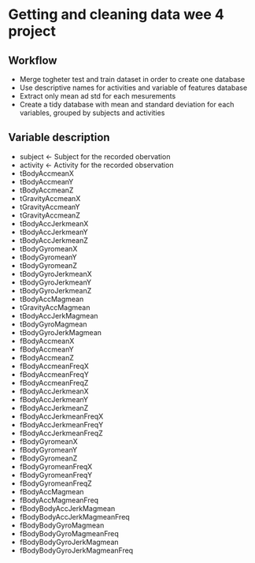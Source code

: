 # Getting and cleaning data wee 4 project #

## Workflow ##

* Merge togheter test and train dataset in order to create one database
* Use descriptive names for activities and variable of features database
* Extract only mean ad std for each mesurements
* Create a tidy database with mean and standard deviation for each variables, grouped by
  subjects and activities
  
## Variable description ##

* subject <- Subject for the recorded obervation
* activity <- Activity for the recorded observation
* tBodyAccmeanX
* tBodyAccmeanY               
* tBodyAccmeanZ                
* tGravityAccmeanX
* tGravityAccmeanY             
* tGravityAccmeanZ             
* tBodyAccJerkmeanX
* tBodyAccJerkmeanY            
* tBodyAccJerkmeanZ            
* tBodyGyromeanX
* tBodyGyromeanY               
* tBodyGyromeanZ               
* tBodyGyroJerkmeanX
* tBodyGyroJerkmeanY           
* tBodyGyroJerkmeanZ           
* tBodyAccMagmean
* tGravityAccMagmean     
* tBodyAccJerkMagmean
* tBodyGyroMagmean            
* tBodyGyroJerkMagmean         
* fBodyAccmeanX                
* fBodyAccmeanY
* fBodyAccmeanZ                
* fBodyAccmeanFreqX            
* fBodyAccmeanFreqY
* fBodyAccmeanFreqZ            
* fBodyAccJerkmeanX            
* fBodyAccJerkmeanY           
* fBodyAccJerkmeanZ
* fBodyAccJerkmeanFreqX        
* fBodyAccJerkmeanFreqY       
* fBodyAccJerkmeanFreqZ
* fBodyGyromeanX               
* fBodyGyromeanY              
* fBodyGyromeanZ
* fBodyGyromeanFreqX
* fBodyGyromeanFreqY          
* fBodyGyromeanFreqZ
* fBodyAccMagmean
* fBodyAccMagmeanFreq         
* fBodyBodyAccJerkMagmean
* fBodyBodyAccJerkMagmeanFreq
* fBodyBodyGyroMagmean        
* fBodyBodyGyroMagmeanFreq
* fBodyBodyGyroJerkMagmean     
* fBodyBodyGyroJerkMagmeanFreq





